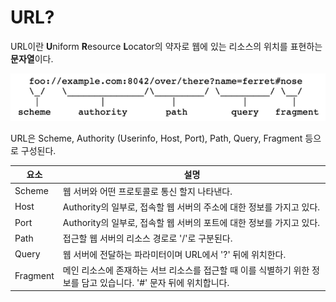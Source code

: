 # **URL?**

URL이란 **U**niform **R**esource **L**ocator의 약자로 웹에 있는 리소스의 위치를 표현하는 **문자열**이다.

![Untitled](../IMAGE/url.png)

URL은 Scheme, Authority (Userinfo, Host, Port), Path, Query, Fragment 등으로 구성된다.

| 요소 | 설명 |
| --- | --- |
| Scheme | 웹 서버와 어떤 프로토콜로 통신 할지 나타낸다. |
| Host | Authority의 일부로, 접속할 웹 서버의 주소에 대한 정보를 가지고 있다. |
| Port  | Authority의 일부로, 접속할 웹 서버의 포트에 대한 정보를 가지고 있다. |
| Path | 접근할 웹 서버의 리소스 경로로 '/'로 구분된다. |
| Query | 웹 서버에 전달하는 파라미터이며 URL에서 '?' 뒤에 위치한다. |
| Fragment | 메인 리소스에 존재하는 서브 리소스를 접근할 때 이를 식별하기 위한 정보를 담고 있습니다. '#' 문자 뒤에 위치합니다. |